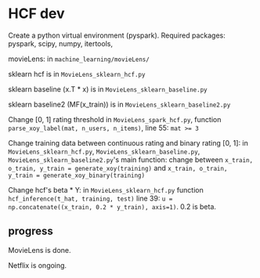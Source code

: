 # HCF dev

Create a python virtual environment (pyspark). Required packages: pyspark, scipy, numpy, itertools, 


movieLens: in `machine_learning/movieLens/`

sklearn hcf is in `MovieLens_sklearn_hcf.py`

sklearn baseline (x.T * x) is in `MovieLens_sklearn_baseline.py` 

sklearn baseline2 (MF(x_train)) is in `MovieLens_sklearn_baseline2.py`

Change [0, 1] rating threshold in `MovieLens_spark_hcf.py`, function `parse_xoy_label(mat, n_users, n_items)`, line 55: `mat >= 3`

Change training data between continuous rating and binary rating [0, 1]: in `MovieLens_sklearn_hcf.py`, `MovieLens_sklearn_baseline.py`, `MovieLens_sklearn_baseline2.py`'s main function: change between `x_train, o_train, y_train = generate_xoy(training)` and `x_train, o_train, y_train = generate_xoy_binary(training)`

Change hcf's beta * Y: in `MovieLens_sklearn_hcf.py` function `hcf_inference(t_hat, training, test)` line 39: `u = np.concatenate((x_train, 0.2 * y_train), axis=1)`. 0.2 is beta.

## progress
MovieLens is done.

Netflix is ongoing.